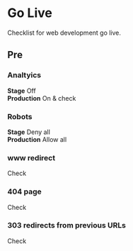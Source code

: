 # Go Live

Checklist for web development go live.

## Pre

### Analtyics

**Stage** Off  
**Production** On & check

### Robots

**Stage** Deny all  
**Production** Allow all

### www redirect

Check

### 404 page

Check

### 303 redirects from previous URLs

Check